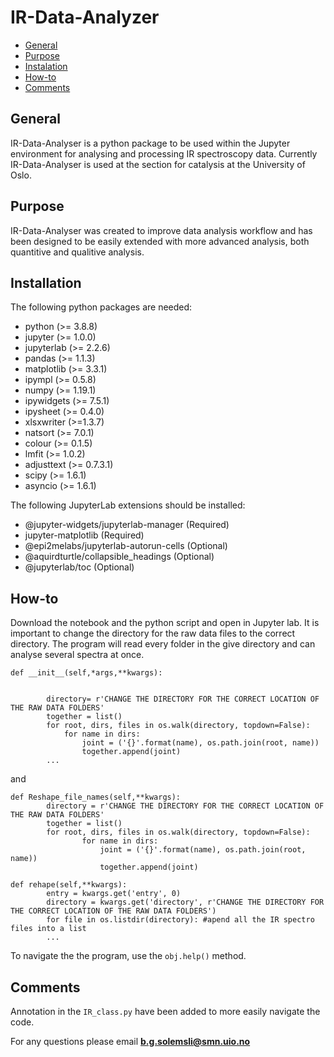 # IR-Data-Analyzer

* [General](#general-info)
* [Purpose](#purpose)
* [Instalation](#installation)
* [How-to](#how-to)
* [Comments](#Comments)


## General

IR-Data-Analyser is a python package to be used within the Jupyter environment for 
analysing and processing IR spectroscopy data.
Currently IR-Data-Analyser is used at the section for catalysis at
the University of Oslo.

## Purpose

IR-Data-Analyser was created to improve data analysis workflow and has been designed
to be easily extended with more advanced analysis, both quantitive and qualitive analysis. 

## Installation


The following python packages are needed:

<ul>
    <li>python (>= 3.8.8)
    <li>jupyter (>= 1.0.0)
    <li>jupyterlab (>= 2.2.6)
    <li>pandas (>= 1.1.3) 
    <li>matplotlib (>= 3.3.1)
    <li>ipympl (>= 0.5.8)
    <li>numpy (>= 1.19.1)
    <li>ipywidgets (>= 7.5.1)
    <li>ipysheet (>= 0.4.0)
    <li>xlsxwriter (>=1.3.7)
    <li>natsort (>= 7.0.1)
    <li>colour (>= 0.1.5)
    <li>lmfit (>= 1.0.2)
    <li>adjusttext (>= 0.7.3.1)
    <li>scipy (>= 1.6.1)
    <li>asyncio (>= 1.6.1)
    
</ul>

The following JupyterLab extensions should be installed: <br>

<ul>
    <li>@jupyter-widgets/jupyterlab-manager (Required)
    <li>jupyter-matplotlib (Required)  
    <li>@epi2melabs/jupyterlab-autorun-cells (Optional)
    <li>@aquirdturtle/collapsible_headings (Optional)
    <li>@jupyterlab/toc (Optional)
</ul>



## How-to

Download the notebook and the python script and open in Jupyter lab. It is important to change the directory for the raw data files to the correct directory. 
The program will read every folder in the give directory and can analyse several spectra at once.

```
def __init__(self,*args,**kwargs):

    
        directory= r'CHANGE THE DIRECTORY FOR THE CORRECT LOCATION OF THE RAW DATA FOLDERS'
        together = list()
        for root, dirs, files in os.walk(directory, topdown=False):
            for name in dirs:
                joint = ('{}'.format(name), os.path.join(root, name))
                together.append(joint)
        ...
```
and 
```
def Reshape_file_names(self,**kwargs):
        directory = r'CHANGE THE DIRECTORY FOR THE CORRECT LOCATION OF THE RAW DATA FOLDERS'
        together = list()
        for root, dirs, files in os.walk(directory, topdown=False):
                for name in dirs:
                    joint = ('{}'.format(name), os.path.join(root, name))
                    together.append(joint)
                    
def rehape(self,**kwargs):
        entry = kwargs.get('entry', 0)
        directory = kwargs.get('directory', r'CHANGE THE DIRECTORY FOR THE CORRECT LOCATION OF THE RAW DATA FOLDERS')
        for file in os.listdir(directory): #apend all the IR spectro files into a list
        ...
```


To navigate the the program, use the `obj.help()` method.


## Comments

Annotation in the `IR_class.py` have been added to more easily navigate the code.

For any questions please email **b.g.solemsli@smn.uio.no**



